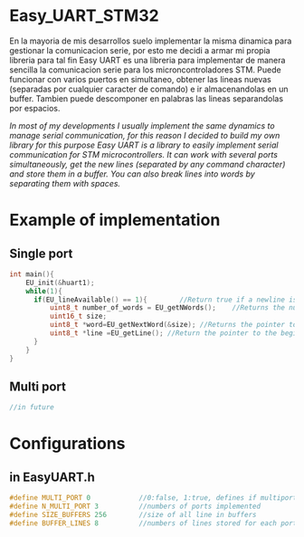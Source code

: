 # Easy_UART_STM32
En la mayoria de mis desarrollos suelo implementar la misma dinamica para gestionar la comunicacion serie, por esto me decidi a armar mi propia libreria para tal fin
Easy UART es una libreria para implementar de manera sencilla la comunicacion serie para los microncontroladores STM.
Puede funcionar con varios puertos en simultaneo, obtener las lineas  nuevas (separadas por cualquier caracter de comando) e ir almacenandolas en un buffer. Tambien puede descomponer en palabras las lineas separandolas por espacios.

_In most of my developments I usually implement the same dynamics to manage serial communication, for this reason I decided to build my own library for this purpose
Easy UART is a library to easily implement serial communication for STM microcontrollers.
It can work with several ports simultaneously, get the new lines (separated by any command character) and store them in a buffer. You can also break lines into words by separating them with spaces._

#   Example of implementation
## Single port
```C
int main(){
    EU_init(&huart1);
    while(1){
	  if(EU_lineAvailable() == 1){        //Return true if a newline is available
		  uint8_t number_of_words = EU_getNWords();    //Returns the number of words that this line has
		  uint16_t size;
		  uint8_t *word=EU_getNextWord(&size); //Returns the pointer to the start of the next word and the size of the word
		  uint8_t *line =EU_getLine(); //Return the pointer to the beginning of the last line (and update the line being worked on)
	  }
    }
}
```

## Multi port

```C
//in future
```
# Configurations
## in EasyUART.h
```C
#define MULTI_PORT 0 			//0:false, 1:true, defines if multiport mode is compiled
#define N_MULTI_PORT 3			//numbers of ports implemented
#define SIZE_BUFFERS 256		//size of all line in buffers
#define BUFFER_LINES 8			//numbers of lines stored for each port (circular buffer of the lines)

```
